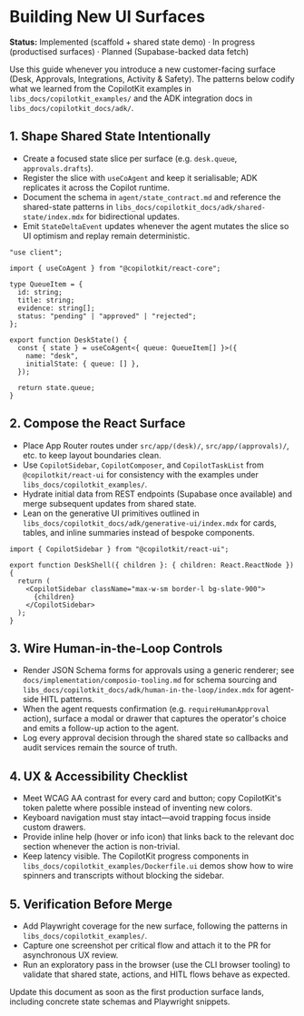# Building New UI Surfaces

**Status:** Implemented (scaffold + shared state demo) · In progress (productised
surfaces) · Planned (Supabase-backed data fetch)

Use this guide whenever you introduce a new customer-facing surface (Desk, Approvals,
Integrations, Activity & Safety). The patterns below codify what we learned from the
CopilotKit examples in `libs_docs/copilotkit_examples/` and the ADK integration docs in
`libs_docs/copilotkit_docs/adk/`.

## 1. Shape Shared State Intentionally

- Create a focused state slice per surface (e.g. `desk.queue`, `approvals.drafts`).
- Register the slice with `useCoAgent` and keep it serialisable; ADK replicates it across
  the Copilot runtime.
- Document the schema in `agent/state_contract.md` and reference the shared-state
  patterns in `libs_docs/copilotkit_docs/adk/shared-state/index.mdx` for bidirectional
  updates.
- Emit `StateDeltaEvent` updates whenever the agent mutates the slice so UI optimism and
  replay remain deterministic.

```tsx
"use client";

import { useCoAgent } from "@copilotkit/react-core";

type QueueItem = {
  id: string;
  title: string;
  evidence: string[];
  status: "pending" | "approved" | "rejected";
};

export function DeskState() {
  const { state } = useCoAgent<{ queue: QueueItem[] }>({
    name: "desk",
    initialState: { queue: [] },
  });

  return state.queue;
}
```

## 2. Compose the React Surface

- Place App Router routes under `src/app/(desk)/`, `src/app/(approvals)/`, etc. to keep
  layout boundaries clean.
- Use `CopilotSidebar`, `CopilotComposer`, and `CopilotTaskList` from `@copilotkit/react-ui`
  for consistency with the examples under `libs_docs/copilotkit_examples/`.
- Hydrate initial data from REST endpoints (Supabase once available) and merge subsequent
  updates from shared state.
- Lean on the generative UI primitives outlined in
  `libs_docs/copilotkit_docs/adk/generative-ui/index.mdx` for cards, tables, and inline
  summaries instead of bespoke components.

```tsx
import { CopilotSidebar } from "@copilotkit/react-ui";

export function DeskShell({ children }: { children: React.ReactNode }) {
  return (
    <CopilotSidebar className="max-w-sm border-l bg-slate-900">
      {children}
    </CopilotSidebar>
  );
}
```

## 3. Wire Human-in-the-Loop Controls

- Render JSON Schema forms for approvals using a generic renderer; see
  `docs/implementation/composio-tooling.md` for schema sourcing and
  `libs_docs/copilotkit_docs/adk/human-in-the-loop/index.mdx` for agent-side HITL
  patterns.
- When the agent requests confirmation (e.g. `requireHumanApproval` action), surface a
  modal or drawer that captures the operator's choice and emits a follow-up action to the
  agent.
- Log every approval decision through the shared state so callbacks and audit services
  remain the source of truth.

## 4. UX & Accessibility Checklist

- Meet WCAG AA contrast for every card and button; copy CopilotKit's token palette where
  possible instead of inventing new colors.
- Keyboard navigation must stay intact—avoid trapping focus inside custom drawers.
- Provide inline help (hover or info icon) that links back to the relevant doc section
  whenever the action is non-trivial.
- Keep latency visible. The CopilotKit progress components in
  `libs_docs/copilotkit_examples/Dockerfile.ui` demos show how to wire spinners and
  transcripts without blocking the sidebar.

## 5. Verification Before Merge

- Add Playwright coverage for the new surface, following the patterns in
  `libs_docs/copilotkit_examples/`.
- Capture one screenshot per critical flow and attach it to the PR for asynchronous UX
  review.
- Run an exploratory pass in the browser (use the CLI browser tooling) to validate that
  shared state, actions, and HITL flows behave as expected.

Update this document as soon as the first production surface lands, including concrete
state schemas and Playwright snippets.
